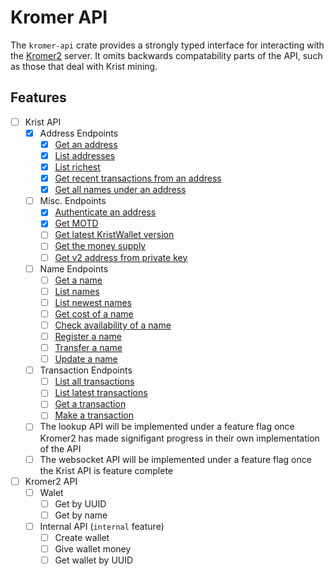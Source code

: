 # Kromer API

The `kromer-api` crate provides a strongly typed interface for interacting with the [Kromer2](https://github.com/ReconnectedCC/kromer2) server. It omits backwards compatability parts of the API, such as those that deal with Krist mining.

## Features

- [ ] Krist API
  - [x] Address Endpoints
    - [x] [Get an address](https://krist.dev/docs/#api-AddressGroup-GetAddress)
    - [x] [List addresses](https://krist.dev/docs/#api-AddressGroup-GetAddresses)
    - [x] [List richest](https://krist.dev/docs/#api-AddressGroup-GetRichAddresses)
    - [x] [Get recent transactions from an address](https://krist.dev/docs/#api-AddressGroup-GetAddressTransactions)
    - [x] [Get all names under an address](https://krist.dev/docs/#api-AddressGroup-GetAddressNames)
  - [ ] Misc. Endpoints
    - [x] [Authenticate an address](https://krist.dev/docs/#api-MiscellaneousGroup-Login)
    - [x] [Get MOTD](https://krist.dev/docs/#api-MiscellaneousGroup-GetMOTD_+)
    - [ ] [Get latest KristWallet version](https://krist.dev/docs/#api-MiscellaneousGroup-GetWalletVersion)
    - [ ] [Get the money supply]("https://krist.dev/docs/#api-MiscellaneousGroup-GetMoneySupply")
    - [ ] [Get v2 address from private key](https://krist.dev/docs/#api-MiscellaneousGroup-MakeV2Address)
  - [ ] Name Endpoints
    - [ ] [Get a name](https://krist.dev/docs/#api-NameGroup-GetName)
    - [ ] [List names](https://krist.dev/docs/#api-NameGroup-GetNames)
    - [ ] [List newest names](https://krist.dev/docs/#api-NameGroup-GetNewNames)
    - [ ] [Get cost of a name](https://krist.dev/docs/#api-NameGroup-CheckName)
    - [ ] [Check availability of a name](https://krist.dev/docs/#api-NameGroup-CheckName)
    - [ ] [Register a name](https://krist.dev/docs/#api-NameGroup-RegisterName)
    - [ ] [Transfer a name](https://krist.dev/docs/#api-NameGroup-TransferName)
    - [ ] [Update a name](https://krist.dev/docs/#api-NameGroup-UpdateNamePOST)
  - [ ] Transaction Endpoints
    - [ ] [List all transactions](https://krist.dev/docs/#api-TransactionGroup-GetTransactions)
    - [ ] [List latest transactions](https://krist.dev/docs/#api-TransactionGroup-GetLatestTransactions)
    - [ ] [Get a transaction](https://krist.dev/docs/#api-TransactionGroup-GetTransaction)
    - [ ] [Make a transaction](https://krist.dev/docs/#api-TransactionGroup-MakeTransaction)
  - [ ] The lookup API will be implemented under a feature flag once Kromer2 has made signifigant progress in their own implementation of the API
  - [ ] The websocket API will be implemented under a feature flag once the Krist API is feature complete
- [ ] Kromer2 API
  - [ ] Walet
    - [ ] Get by UUID
    - [ ] Get by name
  - [ ] Internal API (`internal` feature)
    - [ ] Create wallet
    - [ ] Give wallet money
    - [ ] Get wallet by UUID
